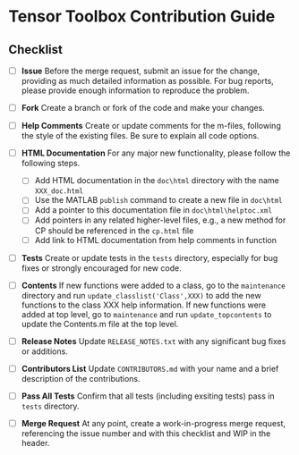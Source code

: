 # Tensor Toolbox Contribution Guide

## Checklist

- [ ] **Issue** Before the merge request, submit an issue for the change, providing as much detailed information as possible. For bug reports, please provide enough information to reproduce the problem. 

- [ ] **Fork** Create a branch or fork of the code and make your changes.

- [ ] **Help Comments** Create or update comments for the m-files, following the style of the existing files. Be sure to explain all code options.

- [ ] **HTML Documentation** For any major new functionality, please follow the following steps.
  - [ ] Add HTML documentation in the `doc\html` directory with the name `XXX_doc.html`
  - [ ] Use the MATLAB `publish` command to create a new file in `doc\html` 
  - [ ] Add a pointer to this documentation file in `doc\html\helptoc.xml`
  - [ ] Add pointers in any related higher-level files, e.g., a new method for CP should be referenced in the `cp.html` file
  - [ ] Add link to HTML documentation from help comments in function

- [ ] **Tests** Create or update tests in the `tests` directory, especially for bug fixes or strongly encouraged for new code.

- [ ] **Contents** If new functions were added to a class, go to the `maintenance` directory and run `update_classlist('Class',XXX)` to add the new functions to the class XXX help information. If new functions were added at 
top level, go to `maintenance` and run `update_topcontents` to update the Contents.m file at the top level.

- [ ] **Release Notes** 
Update `RELEASE_NOTES.txt` with any significant bug fixes or additions.

- [ ] **Contributors List**
Update `CONTRIBUTORS.md` with your name and a brief description of the contributions.

- [ ] **Pass All Tests**
Confirm that all tests (including exsiting tests) pass in `tests` directory.

- [ ] **Merge Request** At any point, create a work-in-progress merge request, referencing the issue number and with this checklist and WIP in the header.


